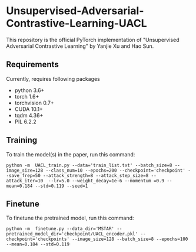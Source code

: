 # Unsupervised-Adversarial-Contrastive-Learning-UACL
This repository is the official PyTorch implementation of "Unsupervised Adversarial Contrastive Learning" by Yanjie Xu and Hao Sun.
## Requirements
Currently, requires following packages
+ python 3.6+
+ torch 1.6+
+ torchvision 0.7+
+ CUDA 10.1+
+ tqdm 4.36+
+ PIL 6.2.2
## Training
To train the model(s) in the paper, run this command:
```
python -m  UACL_train.py --data='train_list.txt' --batch_size=8 --image_size=128 --class_num=10 --epochs=200 --checkpoint='checkpoint' --save_frep=50 --attack_strength=8 --attack_step_size=8 --attack_iter=10  --lr=5.0 --weight_decay=1e-6 --momentum =0.9 --mean=0.184 --std=0.119 --seed=1
```

## Finetune
To finetune the pretrained model, run this command:
```
python -m  finetune.py --data_dir='MSTAR' --pretrained_model_dir='checkpoint/UACL_encoder.pkl' --checkpoint='checkpoints' --image_size=128 --batch_size=8 --epochs=100 --mean=0.184 --std=0.119
```
